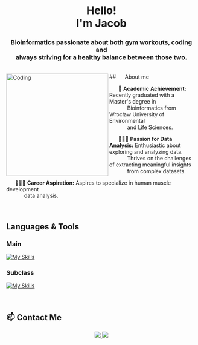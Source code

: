 <h1 align="center"> Hello!  
</br> I'm Jacob </h1>

<h3 align="center">Bioinformatics passionate about both gym workouts, coding and    
  </br> always striving for a healthy balance between those two.</h3>  

</br>

<img src="https://github.com/JakubKaniaLift/JakubKaniaLift/assets/138041287/c90fcd8e-d3de-4886-807b-0baafcd01f99" alt="Coding" align="left" width="270">
## &nbsp;&nbsp;&nbsp;&nbsp; About me

&nbsp;&nbsp;&nbsp;&nbsp;&nbsp;  📖 **Academic Achievement:** Recently graduated with a Master's degree in      
&nbsp;&nbsp;&nbsp;&nbsp;&nbsp;&nbsp;&nbsp;&nbsp;&nbsp;&nbsp;&nbsp; Bioinformatics from Wrocław University of Environmental  
&nbsp;&nbsp;&nbsp;&nbsp;&nbsp;&nbsp;&nbsp;&nbsp;&nbsp;&nbsp;&nbsp; and Life Sciences.

&nbsp;&nbsp;&nbsp;&nbsp;&nbsp;  👨🏼‍💻 **Passion for Data Analysis:** Enthusiastic about exploring and analyzing data.  
&nbsp;&nbsp;&nbsp;&nbsp;&nbsp;&nbsp;&nbsp;&nbsp;&nbsp;&nbsp;&nbsp; Thrives on the challenges of extracting meaningful insights  
&nbsp;&nbsp;&nbsp;&nbsp;&nbsp;&nbsp;&nbsp;&nbsp;&nbsp;&nbsp;&nbsp; from complex datasets.

&nbsp;&nbsp;&nbsp;&nbsp;&nbsp;  🏋🏼‍♂️ **Career Aspiration:** Aspires to specialize in human muscle development  
&nbsp;&nbsp;&nbsp;&nbsp;&nbsp;&nbsp;&nbsp;&nbsp;&nbsp;&nbsp;&nbsp; data analysis.  

</br>

## Languages & Tools
### Main 
[![My Skills](https://skillicons.dev/icons?i=py,r,visualstudio,mysql,powerbi)](https://skillicons.dev)

### Subclass
[![My Skills](https://skillicons.dev/icons?i=tensorflow,vim,bash,anaconda,latex)](https://skillicons.dev)

</br>

## 📫 Contact Me

<p align="center">
  <a href="mailto:agnieszka.cieciwa@gmail.com" target="_blank">
    <img src="https://img.shields.io/badge/Email%20-%231DA1F2.svg?&style=for-the-badge&logo=Gmail&logoColor=white"/>
   </a>
   </a> 
  <a href="https://www.linkedin.com/in/aga-ci%C4%99ciwa-2730401b7/" target="_blank">
    <img src="https://img.shields.io/badge/LinkedIn%20-%237289DA.svg?&style=for-the-badge&logo=LinkedIn&logoColor=white"/>
  </a>
</p>




